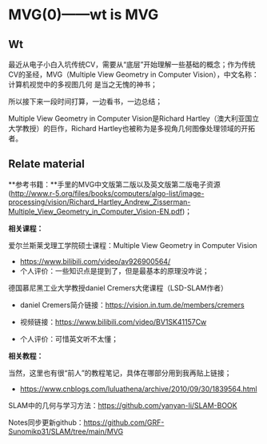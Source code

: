 # MVG(0)——wt is MVG

## Wt

最近从电子小白入坑传统CV，需要从“底层”开始理解一些基础的概念；作为传统CV的圣经，MVG（Multiple View Geometry in Computer Vision），中文名称：计算机视觉中的多视图几何 是当之无愧的神书；

所以接下来一段时间打算，一边看书，一边总结；

Multiple View Geometry in Computer Vision是Richard Hartley（澳大利亚国立大学教授）的巨作，Richard Hartley也被称为是多视角几何图像处理领域的开拓者。

## Relate material

**参考书籍：**手里的MVG中文版第二版以及英文版第二版电子资源(http://www.r-5.org/files/books/computers/algo-list/image-processing/vision/Richard_Hartley_Andrew_Zisserman-Multiple_View_Geometry_in_Computer_Vision-EN.pdf)；

**相关课程：**

爱尔兰斯莱戈理工学院硕士课程：Multiple View Geometry in Computer Vision

- https://www.bilibili.com/video/av926900564/
- 个人评价：一些知识点是提到了，但是最基本的原理没咋说；

德国慕尼黑工业大学教授daniel  Cremers大佬课程（LSD-SLAM作者）

- daniel  Cremers简介链接：https://vision.in.tum.de/members/cremers

- 视频链接：https://www.bilibili.com/video/BV1SK41157Cw
- 个人评价：可惜英文听不太懂；

**相关教程：**

当然，这里也有很“前人”的教程笔记，具体在哪部分用到我再贴上链接；

- https://www.cnblogs.com/luluathena/archive/2010/09/30/1839564.html



SLAM中的几何与学习方法：https://github.com/yanyan-li/SLAM-BOOK

Notes同步更新github：https://github.com/GRF-Sunomikp31/SLAM/tree/main/MVG